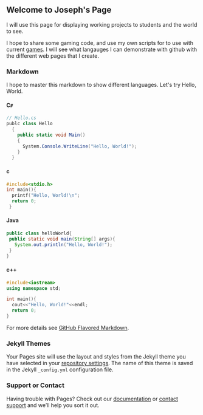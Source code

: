 ## Welcome to Joseph's Page

I will use this page for displaying working projects to students and the world to see.

I hope to share some gaming code, and use my own scripts for to use with current [games](https://josephmperez.github.io.games.html). I will see what langauges I can demonstrate with github with the different web pages that I create.

### Markdown

I hope to master this markdown to show different languages. Let's try Hello, World.

#### C`#`
```c#
// Hello.cs
publc class Hello
  {
    public static void Main()
    {
      System.Console.WriteLine("Hello, World!");
    }
  }
```
#### c
```c
#include<stdio.h>
int main(){
  printf("Hello, World!\n";
  return 0;
 }
 ```
#### Java
 ```java
 public class helloWorld{
  public static void main(String[] args){
    System.out.println("Hello, World!");
  }
}
```

#### c++
```c++
#include<iostream>
using namespace std;

int main(){
  cout<<"Hello, World!"<<endl;
  return 0;
}
```
 
For more details see [GitHub Flavored Markdown](https://guides.github.com/features/mastering-markdown/).

### Jekyll Themes

Your Pages site will use the layout and styles from the Jekyll theme you have selected in your [repository settings](https://github.com/josephmperez/josephmperez.github.io/settings). The name of this theme is saved in the Jekyll `_config.yml` configuration file.

### Support or Contact

Having trouble with Pages? Check out our [documentation](https://help.github.com/categories/github-pages-basics/) or [contact support](https://github.com/contact) and we’ll help you sort it out.
